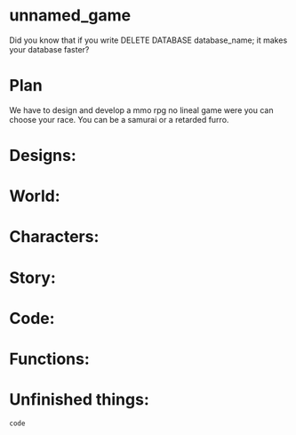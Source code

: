 # unnamed_game
Did you know that if you write DELETE DATABASE database_name; it makes your database faster?


# Plan
We have to design and develop a mmo rpg no lineal game were you can choose your race.
You can be a samurai or a retarded furro.

# Designs:

  # World:
 
  # Characters:
 
  # Story:

# Code:
  # Functions:
  
  # Unfinished things:
  
  
``` 
code
```
